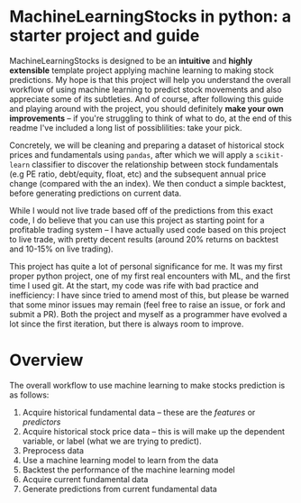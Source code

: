 # MachineLearningStocks in python: a starter project and guide

MachineLearningStocks is designed to be an **intuitive** and **highly extensible** template project applying machine learning to making stock predictions. My hope is that this project will help you understand the overall workflow of using machine learning to predict stock movements and also appreciate some of its subtleties. And of course, after following this guide and playing around with the project, you should definitely **make your own improvements** – if you're struggling to think of what to do, at the end of this readme I've included a long list of possiblilities: take your pick.

Concretely, we will be cleaning and preparing a dataset of historical stock prices and fundamentals using `pandas`, after which we will apply a `scikit-learn` classifier to discover the relationship between stock fundamentals (e.g PE ratio, debt/equity, float, etc) and the subsequent annual price change (compared with the an index). We then conduct a simple backtest, before generating predictions on current data.

While I would not live trade based off of the predictions from this exact code, I do believe that you can use this project as starting point for a profitable trading system – I have actually used code based on this project to live trade, with pretty decent results (around 20% returns on backtest and 10-15% on live trading).

This project has quite a lot of personal significance for me. It was my first proper python project, one of my first real encounters with ML, and the first time I used git. At the start, my code was rife with bad practice and inefficiency: I have since tried to amend most of this, but please be warned that some minor issues may remain (feel free to raise an issue, or fork and submit a PR). Both the project and myself as a programmer have evolved a lot since the first iteration, but there is always room to improve.

# Overview

The overall workflow to use machine learning to make stocks prediction is as follows:

1. Acquire historical fundamental data – these are the *features* or *predictors*
2. Acquire historical stock price data – this is will make up the dependent variable, or label (what we are trying to predict).
3. Preprocess data
4. Use a machine learning model to learn from the data
5. Backtest the performance of the machine learning model
6. Acquire current fundamental data
7. Generate predictions from current fundamental data
